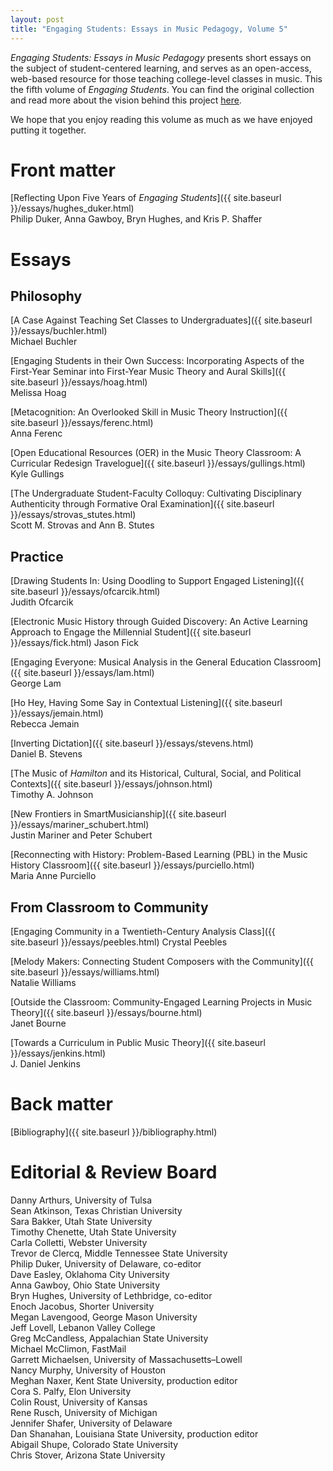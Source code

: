 ```yaml
---
layout: post
title: "Engaging Students: Essays in Music Pedagogy, Volume 5"
---
```


_Engaging Students: Essays in Music Pedagogy_ presents short essays on the subject of student-centered learning, and serves as an open-access, web-based resource for those teaching college-level classes in music. This the fifth volume of *Engaging Students*. You can find the original collection and read more about the vision behind this project [here](http://www.flipcamp.org/engagingstudents/).

We hope that you enjoy reading this volume as much as we have enjoyed putting it together.

# Front matter

[Reflecting Upon Five Years of *Engaging Students*]({{ site.baseurl }}/essays/hughes_duker.html)  
Philip Duker, Anna Gawboy, Bryn Hughes, and Kris P. Shaffer


# Essays


## Philosophy

[A Case Against Teaching Set Classes to Undergraduates]({{ site.baseurl }}/essays/buchler.html)  
Michael Buchler

[Engaging Students in their Own Success: Incorporating Aspects of the First-Year Seminar into First-Year Music Theory and Aural Skills]({{ site.baseurl }}/essays/hoag.html)  
Melissa Hoag

[Metacognition: An Overlooked Skill in Music Theory Instruction]({{ site.baseurl }}/essays/ferenc.html)  
Anna Ferenc

[Open Educational Resources (OER) in the Music Theory Classroom: A Curricular Redesign Travelogue]({{ site.baseurl }}/essays/gullings.html)<br />
Kyle Gullings

[The Undergraduate Student-Faculty Colloquy: Cultivating Disciplinary Authenticity through Formative Oral Examination]({{ site.baseurl }}/essays/strovas_stutes.html)<br />
Scott M. Strovas and Ann B. Stutes


## Practice

[Drawing Students In: Using Doodling to Support Engaged Listening]({{ site.baseurl }}/essays/ofcarcik.html)  
Judith Ofcarcik

[Electronic Music History through Guided Discovery: An Active Learning Approach to Engage the Millennial Student]({{ site.baseurl }}/essays/fick.html)
Jason Fick

[Engaging Everyone: Musical Analysis in the General Education Classroom]({{ site.baseurl }}/essays/lam.html)  
George Lam

[Ho Hey, Having Some Say in Contextual Listening]({{ site.baseurl }}/essays/jemain.html)<br />
Rebecca Jemain

[Inverting Dictation]({{ site.baseurl }}/essays/stevens.html)<br />
Daniel B. Stevens

[The Music of *Hamilton* and its Historical, Cultural, Social, and Political Contexts]({{ site.baseurl }}/essays/johnson.html)<br />
Timothy A. Johnson

[New Frontiers in SmartMusicianship]({{ site.baseurl }}/essays/mariner_schubert.html)<br />
Justin Mariner and Peter Schubert

[Reconnecting with History: Problem-Based Learning (PBL) in the Music History Classroom]({{ site.baseurl }}/essays/purciello.html)<br />
Maria Anne Purciello


## From Classroom to Community

[Engaging Community in a Twentieth-Century Analysis Class]({{ site.baseurl }}/essays/peebles.html)
Crystal Peebles

[Melody Makers: Connecting Student Composers with the Community]({{ site.baseurl }}/essays/williams.html)<br />
Natalie Williams

[Outside the Classroom: Community-Engaged Learning Projects in Music Theory]({{ site.baseurl }}/essays/bourne.html)<br />
Janet Bourne

[Towards a Curriculum in Public Music Theory]({{ site.baseurl }}/essays/jenkins.html)<br />
J. Daniel Jenkins


# Back matter

[Bibliography]({{ site.baseurl }}/bibliography.html)


# Editorial & Review Board

Danny Arthurs, University of Tulsa<br /> 
Sean Atkinson, Texas Christian University<br /> 
Sara Bakker, Utah State University<br />
Timothy Chenette, Utah State University<br /> 
Carla Colletti, Webster University<br /> 
Trevor de Clercq, Middle Tennessee State University<br /> 
Philip Duker, University of Delaware, co-editor<br />
Dave Easley, Oklahoma City University<br /> 
Anna Gawboy, Ohio State University<br />
Bryn Hughes, University of Lethbridge, co-editor<br />
Enoch Jacobus, Shorter University<br />
Megan Lavengood, George Mason University<br /> 
Jeff Lovell, Lebanon Valley College<br />
Greg McCandless, Appalachian State University<br />
Michael McClimon, FastMail<br />
Garrett Michaelsen, University of Massachusetts–Lowell<br />
Nancy Murphy, University of Houston<br /> 
Meghan Naxer, Kent State University, production editor<br />
Cora S. Palfy, Elon University<br />
Colin Roust, University of Kansas<br /> 
Rene Rusch, University of Michigan<br /> 
Jennifer Shafer, University of Delaware<br />
Dan Shanahan, Louisiana State University, production editor<br />
Abigail Shupe, Colorado State University<br />
Chris Stover, Arizona State University<br />
